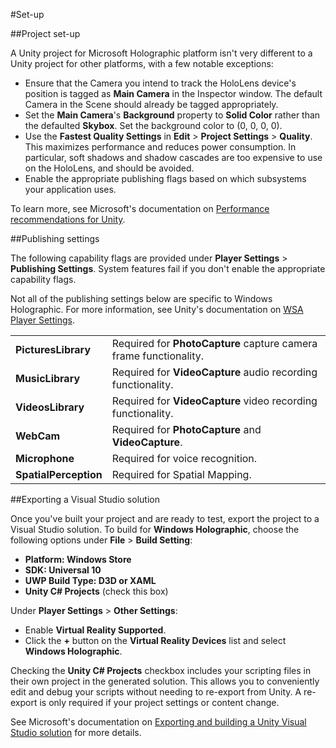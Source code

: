 #Set-up

##Project set-up

A Unity project for Microsoft Holographic platform isn't very different to a Unity project for other platforms, with a few notable exceptions:

* Ensure that the Camera you intend to track the HoloLens device's position is tagged as __Main Camera__ in the Inspector window. The default Camera in the Scene should already be tagged appropriately.  
* Set the __Main Camera__'s __Background__ property to __Solid Color__ rather than the defaulted __Skybox__. Set the background color to (0, 0, 0, 0).
* Use the __Fastest Quality Settings__ in __Edit__ > __Project Settings__ > __Quality__.  This maximizes performance and reduces power consumption. In particular, soft shadows and shadow cascades are too expensive to use on the HoloLens, and should be avoided.
* Enable the appropriate publishing flags based on which subsystems your application uses.

To learn more, see Microsoft's documentation on [Performance recommendations for Unity](https://dev.windows.com/en-us/holographic/Performance_recommendations_for_Unity).

##Publishing settings

The following capability flags are provided under __Player Settings__ > __Publishing Settings__. System features fail if you don't enable the appropriate capability flags. 

Not all of the publishing settings below are specific to Windows Holographic. For more information, see Unity's documentation on [WSA Player Settings](class-PlayerSettingsWSA).

| | |
|:---|:---|
|__PicturesLibrary__|Required for __PhotoCapture__ capture camera frame functionality.|
|__MusicLibrary__|Required for __VideoCapture__ audio recording functionality.|
|__VideosLibrary__|Required for __VideoCapture__ video recording functionality.|
|__WebCam__|Required for __PhotoCapture__ and __VideoCapture__.|
|__Microphone__|Required for voice recognition.|
|__SpatialPerception__|Required for Spatial Mapping.|


##Exporting a Visual Studio solution


Once you've built your project and are ready to test, export the project to a Visual Studio solution. To build for __Windows Holographic__, choose the following options under __File__ > __Build Setting__:

* __Platform: Windows Store__
* __SDK: Universal 10__
* __UWP Build Type: D3D or XAML__
* __Unity C# Projects__ (check this box)

Under __Player Settings__ > __Other Settings__:

* Enable __Virtual Reality Supported__.
* Click the __+__ button on the __Virtual Reality Devices__ list and select __Windows Holographic__.

Checking the __Unity C# Projects__ checkbox includes your scripting files in their own project in the generated solution. This allows you to conveniently edit and debug your scripts without needing to re-export from Unity. A re-export is only required if your project settings or content change. 

See Microsoft's documentation on [Exporting and building a Unity Visual Studio solution](https://dev.windows.com/en-us/holographic/Exporting_and_building_a_Unity_Visual_Studio_solution)  for more details.
